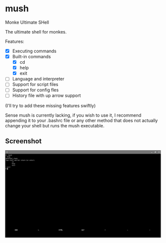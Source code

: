 # mush

Monke Ultimate SHell <br/>

The ultimate shell for monkes.

Features:

* [x] Executing commands <br>
* [x] Built-in commands <br>
    * [x] cd <br>
    * [x] help <br>
    * [x] exit <br>
* [ ] Language and interpreter <br>
* [ ] Support for script files <br>
* [ ] Support for config fles <br>
* [ ] History file with up arrow support <br>

(I'll try to add these missing features swiftly)

Sense mush is currently lacking, if you wish to use it, I recommend appending it to your .bashrc file or any other method that does not actually change your shell
but runs the mush executable.

## Screenshot
![Mush screenshot on Termux](screenshot.png)
